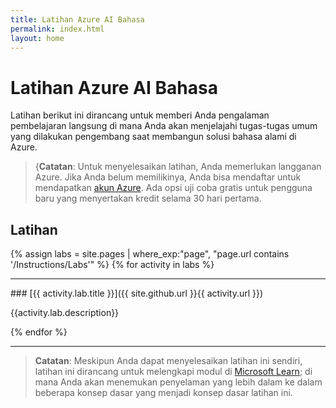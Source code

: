 ```yaml
---
title: Latihan Azure AI Bahasa
permalink: index.html
layout: home
---
```


# Latihan Azure AI Bahasa

Latihan berikut ini dirancang untuk memberi Anda pengalaman pembelajaran langsung di mana Anda akan menjelajahi tugas-tugas umum yang dilakukan pengembang saat membangun solusi bahasa alami di Azure. 

> {**Catatan**: Untuk menyelesaikan latihan, Anda memerlukan langganan Azure. Jika Anda belum memilikinya, Anda bisa mendaftar untuk mendapatkan [akun Azure](https://azure.microsoft.com/free). Ada opsi uji coba gratis untuk pengguna baru yang menyertakan kredit selama 30 hari pertama.

## Latihan

{% assign labs = site.pages | where_exp:"page", "page.url contains '/Instructions/Labs'" %} {% for activity in labs  %}
<hr>
### [{{ activity.lab.title }}]({{ site.github.url }}{{ activity.url }})

{{activity.lab.description}}

{% endfor %}

<hr>

> **Catatan**: Meskipun Anda dapat menyelesaikan latihan ini sendiri, latihan ini dirancang untuk melengkapi modul di [Microsoft Learn](https://learn.microsoft.com/training/paths/develop-language-solutions-azure-ai/); di mana Anda akan menemukan penyelaman yang lebih dalam ke dalam beberapa konsep dasar yang menjadi konsep dasar latihan ini. 
